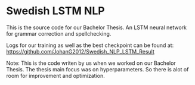 # Swedish LSTM NLP

This is the source code for our Bachelor Thesis. An LSTM neural network for grammar correction and spellchecking.

Logs for our training as well as the best checkpoint can be found at: https://github.com/JohanG2012/Swedish_NLP_LSTM_Result

Note: This is the code writen by us when we worked on our Bachelor Thesis. The thesis main focus was on hyperparameters. So there is alot of room for improvement and optimization.
